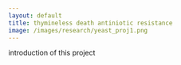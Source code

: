 ```yaml
---
layout: default
title: thymineless death antiniotic resistance
image: /images/research/yeast_proj1.png
---
```


introduction of this project

[Jiang et al 2021. eLife]:/papers/jiang-elife
[Jiang et al 2022. Bioprotocol]:/papers/jiang-bioprotocol/
[Maitreya Dunham's lab]:https://dunham.gs.washington.edu/
